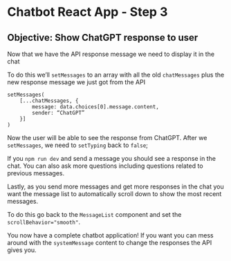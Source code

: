# Chatbot React App - Step 3
## Objective: Show ChatGPT response to user
Now that we have the API response message we need to display it in the chat

To do this we’ll `setMessages` to an array with all the old `chatMessages` plus the new response message we just got from the API

	setMessages(
		[...chatMessages, {
			message: data.choices[0].message.content,
			sender: “ChatGPT”
		}]
	)

Now the user will be able to see the response from ChatGPT.
After we `setMessages`, we need to `setTyping` back to `false`;

If you `npm run dev` and send a message you should see a response in the chat. You can also ask more questions including questions related to previous messages.

Lastly, as you send more messages and get more responses in the chat you want the message list to automatically scroll down to show the most recent messages.

To do this go back to the `MessageList` component and set the `scrollBehavior="smooth"`.

You now have a complete chatbot application! If you want you can mess around with the `systemMessage` content to change the responses the API gives you.


